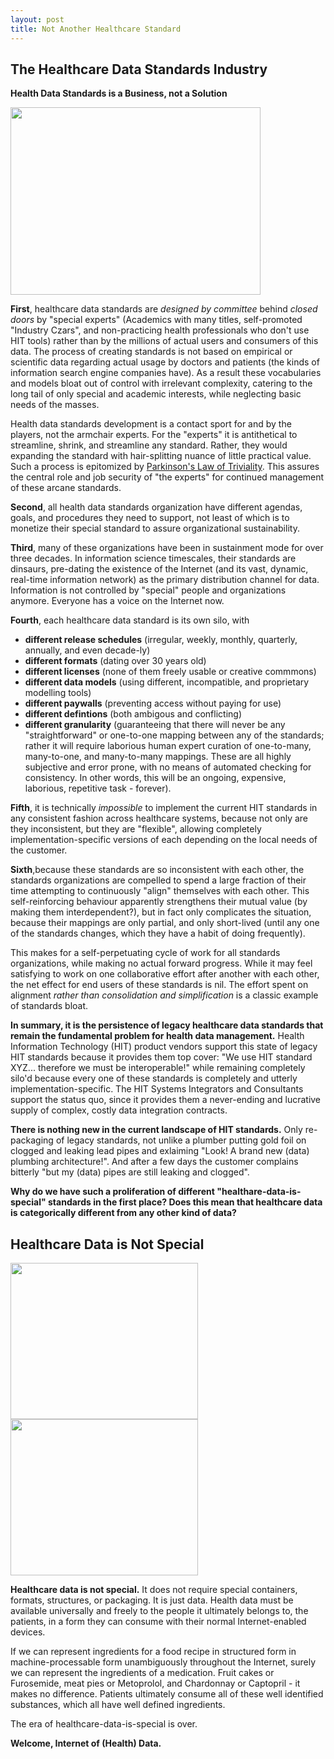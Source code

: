 ```yaml
---
layout: post
title: Not Another Healthcare Standard
---
```



The Healthcare Data Standards Industry
-----

**Health Data Standards is a Business, not a Solution**


<img src="https://upload.wikimedia.org/wikipedia/commons/f/f9/Federal_Open_Market_Committee_Meeting.jpg" width="400px" height="300px" />



**First**, healthcare data standards are *designed by committee* behind *closed doors* by "special experts" (Academics with many titles,  self-promoted "Industry Czars", and non-practicing health professionals who don't use HIT tools) rather than by the millions of actual users and consumers of this data. The process of creating standards is not based on empirical or scientific data regarding actual usage by doctors and patients (the kinds of information search engine companies have).  As a result these vocabularies and models bloat out of control with irrelevant complexity, catering to the long tail of only special and academic interests, while neglecting basic needs of the masses. 

Health data standards development is a contact sport for and by the players, not the armchair experts. For the "experts" it is antithetical to streamline, shrink, and streamline any standard. Rather, they would expanding the standard with hair-splitting nuance of little practical value. Such a process is epitomized by [Parkinson's Law of Triviality](https://en.wikipedia.org/wiki/Parkinson%27s_law_of_triviality). This assures the central role and job security of "the experts" for continued management of these arcane standards. 


**Second**, all health data standards organization have different agendas, goals, and procedures they need to support, not least of which is to monetize their special standard to assure organizational sustainability.  

**Third**, many of these organizations have been in sustainment mode for over three decades.  In information science timescales, their standards are dinsaurs, pre-dating the existence of the Internet (and its vast, dynamic, real-time information network) as the primary distribution channel for data.  Information is not controlled by "special" people and organizations anymore. Everyone has a voice on the Internet now. 

**Fourth**, each healthcare data standard is its own silo, with

* **different release schedules** (irregular, weekly, monthly, quarterly, annually, and even decade-ly)
* **different formats** (dating over 30 years old)
* **different licenses** (none of them freely usable or creative commmons)
* **different data models** (using different, incompatible, and proprietary modelling tools)
* **different paywalls** (preventing access without paying for use)
* **different defintions** (both ambigous and conflicting)
* **different granularity** (guaranteeing that there will never be any "straightforward" or one-to-one mapping between any of the standards;  rather it will require laborious human expert curation of one-to-many, many-to-one, and many-to-many mappings. These are all highly subjective and error prone, with no means of automated checking for consistency. In other words, this will be an ongoing, expensive, laborious, repetitive task - forever).


**Fifth**, it is technically *impossible* to implement the current HIT standards in any consistent fashion across healthcare systems, because not only are they inconsistent, but they are "flexible", allowing completely implementation-specific versions of each depending on the local needs of the customer.

**Sixth**,because these standards are so inconsistent with each other, the standards organizations are compelled to spend a large fraction of their time attempting to continuously "align" themselves with each other. This self-reinforcing behaviour apparently strengthens their mutual value (by making them interdependent?), but in fact only complicates the situation, because their mappings are only partial, and only short-lived (until any one of the standards changes, which they have a habit of doing frequently). 

This makes for a self-perpetuating cycle of work for all standards organizations, while making no actual forward progress. While it may feel satisfying to work on one collaborative effort after another with each other, the net effect for end users of these standards is nil. The effort spent on alignment *rather than consolidation and simplification*  is a classic example of standards bloat.


**In summary, it is the persistence of legacy healthcare data standards that remain the fundamental problem for health data management.**  Health Information Technology (HIT) product vendors support this state of legacy HIT standards because it provides them top cover: "We use HIT standard XYZ... therefore we must be interoperable!" while remaining completely silo'd because every one of these standards is completely and utterly implementation-specific.  The HIT Systems Integrators and  Consultants support the status quo, since it provides them a never-ending and lucrative supply of complex, costly data integration contracts.

**There is nothing new in the current landscape of HIT standards.**  Only re-packaging of legacy standards, not unlike a plumber putting gold foil on clogged and leaking lead pipes and exlaiming "Look! A brand new (data) plumbing architecture!". And after a few days the customer complains bitterly "but my (data) pipes are still leaking and clogged".


**Why do we have such a proliferation of different "healthare-data-is-special" standards in the first place?
Does this mean that healthcare data is categorically different from any other kind of data?**


Healthcare Data is Not Special
-----

<img src="http://www.ultrahd4kwallpaper.in/wp-content/uploads/2014/06/fruit-cake-hd-wallpaper-2.jpg" width="300px" height="250px" />

<img src="https://d1hekt5vpuuw9b.cloudfront.net/assets/article/fe274ef18e93e75562dc05fe87b18316_are-you-taking-too-much-medicine-580x326_featuredImage.jpg" width="300px" height="250px" />


**Healthcare data is not special.**  It does not require special containers, formats, structures, or packaging. It is just data.   Health data must be available universally and freely to the people it ultimately belongs to, the patients, in a form they can consume with their normal Internet-enabled devices.  

If we can represent ingredients for a food recipe in structured form in machine-processable form unambiguously throughout the Internet, surely we can represent the ingredients of a medication.  Fruit cakes or Furosemide,  meat pies or Metoprolol,  and Chardonnay or Captopril -  it makes no difference.  Patients ultimately consume all of these well identified substances, which all have well defined ingredients.

The era of healthcare-data-is-special is over. 

**Welcome, Internet of (Health) Data.**




